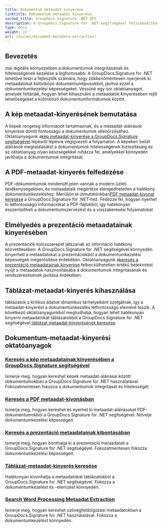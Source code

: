 ```yaml
---
title: Dokumentum metaadat kinyerése
linktitle: Dokumentum metaadat kinyerése
second_title: GroupDocs.Signature .NET API
description: A GroupDocs.Signature for .NET segítségével felszabadíthatja a metaadat-kinyerés erejét. Tanuljon meg könnyedén keresni és kivonni a dokumentumok metaadatait a továbbfejlesztett kezelés érdekében.
type: docs
weight: 22
url: /hu/net/document-metadata-extraction/
---
```


## Bevezetés

mai digitális környezetben a dokumentumok integritásának és hitelességének kezelése a legfontosabb. A GroupDocs.Signature for .NET lehetővé teszi a fejlesztők számára, hogy zökkenőmentesen nyerjenek ki metaadatokat különböző dokumentumtípusokból, javítva ezzel a dokumentumkezelési képességeket. Vessünk egy sor oktatóanyagot, amelyek feltárják, hogyan lehet kihasználni a metaadatok kinyerésében rejlő lehetőségeket a különböző dokumentumformátumok között.

## A kép metaadat-kinyerésének bemutatása
 A képek rengeteg információt tartalmaznak, és a metaadat-aláírások kinyerése döntő fontosságú a dokumentumok ellenőrzéséhez. Oktatóanyagunk a[kép metaadat-kinyerése a GroupDocs.Signature segítségével](./search-image-metadata-extraction/) lépésről lépésre végigvezeti a folyamaton. A képeken belüli aláírások megtalálásától a dokumentumok hitelességének biztosításáig ez az oktatóanyag olyan készségekkel ruházza fel, amelyekkel könnyedén javíthatja a dokumentumok integritását.

## A PDF-metaadat-kinyerés felfedezése
 PDF-dokumentumok mindenütt jelen vannak a modern üzleti tevékenységekben, és metaadataik megértése elengedhetetlen a hatékony dokumentumkezeléshez. Merüljön el útmutatónkban[PDF metaadat-kivonat keresése](./search-pdf-metadata-extraction/) a GroupDocs.Signature for .NET-hez. Fedezze fel, hogyan nyerhet ki létfontosságú információkat a PDF-fájlokból, így hatékonyan ésszerűsítheti a dokumentumszervezést és a visszakeresési folyamatokat.

## Elmélyedés a prezentáció metaadatainak kinyerésében
 A prezentációk kulcsszerepet játszanak az információ hatékony közvetítésében. A GroupDocs.Signature for .NET segítségével könnyedén kinyerheti a metaadatokat a prezentációkból a dokumentumkezelési képességek megerősítése érdekében. Oktatóanyagunk a[keresés a prezentáció metaadatainak kinyerése](./search-presentation-metadata-extraction/) felbecsülhetetlen értékű betekintést nyújt a metaadatok hasznosításába a dokumentumok integritásának és rendszerezésének javítása érdekében.

## Táblázat-metaadat-kinyerés kihasználása
 táblázatok a kritikus adatok dinamikus tárhelyeiként szolgálnak, így a metaadat-kinyerést a dokumentumkezelés létfontosságú elemévé teszik. A következő oktatóanyagunkból megtudhatja, hogyan lehet hatékonyan kinyerni metaadatokat táblázatokból a GroupDocs.Signature for .NET segítségével.[táblázat metaadat-kinyerésének keresése](./search-spreadsheet-metadata-extraction/). 

## Dokumentum-metaadat-kinyerési oktatóanyagok
### [Keresés a kép metaadatainak kinyerésében a GroupDocs.Signature segítségével](./search-image-metadata-extraction/)
Ismerje meg, hogyan kereshet képek metaadat-aláírásai között dokumentumokban a GroupDocs.Signature for .NET használatával. Fokozatmentesen fokozza a dokumentumok integritását és hitelességét.
### [Keresés a PDF metaadat-kivonásban](./search-pdf-metadata-extraction/)
Ismerje meg, hogyan kereshet és nyerhet ki metaadat-aláírásokat PDF-dokumentumokból a GroupDocs.Signature for .NET segítségével. Növelje dokumentumkezelési képességeit.
### [Keresés a prezentáció metaadatainak kibontásában](./search-presentation-metadata-extraction/)
Ismerje meg, hogyan bonthatja ki a prezentáció metaadatait a GroupDocs.Signature for .NET segítségével. Fokozatmentesen fokozza dokumentumkezelési képességeit.
### [Táblázat-metaadat-kinyerés keresése](./search-spreadsheet-metadata-extraction/)
Hatékonyan kivonhatja a metaadatokat táblázatokból a GroupDocs.Signature for .NET segítségével. Fokozza a dokumentumkezelést és -elemzést könnyedén.
### [Search Word Processing Metaadat Extraction](./search-word-processing-metadata-extraction/)
Ismerje meg, hogyan kereshet szövegfeldolgozási metaadatokban a GroupDocs.Signature for .NET használatával. Fokozza a dokumentumkezelést könnyedén.
